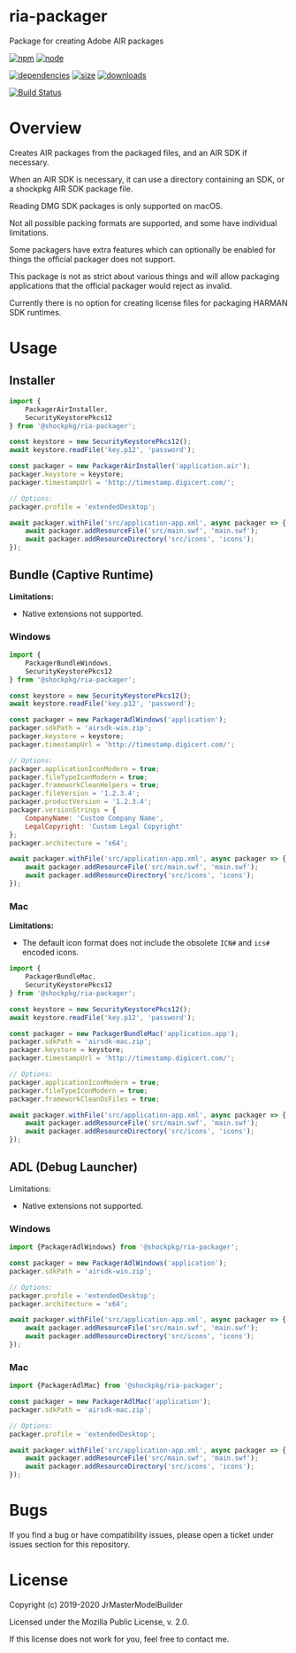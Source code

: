 # ria-packager

Package for creating Adobe AIR packages

[![npm](https://img.shields.io/npm/v/@shockpkg/ria-packager.svg)](https://npmjs.com/package/@shockpkg/ria-packager)
[![node](https://img.shields.io/node/v/@shockpkg/ria-packager.svg)](https://nodejs.org)

[![dependencies](https://img.shields.io/david/shockpkg/ria-packager.svg)](https://david-dm.org/shockpkg/ria-packager)
[![size](https://packagephobia.now.sh/badge?p=@shockpkg/ria-packager)](https://packagephobia.now.sh/result?p=@shockpkg/ria-packager)
[![downloads](https://img.shields.io/npm/dm/@shockpkg/ria-packager.svg)](https://npmcharts.com/compare/@shockpkg/ria-packager?minimal=true)

[![Build Status](https://github.com/shockpkg/ria-packager/workflows/main/badge.svg?branch=master)](https://github.com/shockpkg/ria-packager/actions?query=workflow%3Amain+branch%3Amaster)


# Overview

Creates AIR packages from the packaged files, and an AIR SDK if necessary.

When an AIR SDK is necessary, it can use a directory containing an SDK, or a shockpkg AIR SDK package file.

Reading DMG SDK packages is only supported on macOS.

Not all possible packing formats are supported, and some have individual limitations.

Some packagers have extra features which can optionally be enabled for things the official packager does not support.

This package is not as strict about various things and will allow packaging applications that the official packager would reject as invalid.

Currently there is no option for creating license files for packaging HARMAN SDK runtimes.


# Usage

## Installer

```js
import {
	PackagerAirInstaller,
	SecurityKeystorePkcs12
} from '@shockpkg/ria-packager';

const keystore = new SecurityKeystorePkcs12();
await keystore.readFile('key.p12', 'password');

const packager = new PackagerAirInstaller('application.air');
packager.keystore = keystore;
packager.timestampUrl = 'http://timestamp.digicert.com/';

// Options:
packager.profile = 'extendedDesktop';

await packager.withFile('src/application-app.xml', async packager => {
	await packager.addResourceFile('src/main.swf', 'main.swf');
	await packager.addResourceDirectory('src/icons', 'icons');
});
```

## Bundle (Captive Runtime)

**Limitations:**

-   Native extensions not supported.

### Windows

```js
import {
	PackagerBundleWindows,
	SecurityKeystorePkcs12
} from '@shockpkg/ria-packager';

const keystore = new SecurityKeystorePkcs12();
await keystore.readFile('key.p12', 'password');

const packager = new PackagerAdlWindows('application');
packager.sdkPath = 'airsdk-win.zip';
packager.keystore = keystore;
packager.timestampUrl = 'http://timestamp.digicert.com/';

// Options:
packager.applicationIconModern = true;
packager.fileTypeIconModern = true;
packager.frameworkCleanHelpers = true;
packager.fileVersion = '1.2.3.4';
packager.productVersion = '1.2.3.4';
packager.versionStrings = {
	CompanyName: 'Custom Company Name',
	LegalCopyright: 'Custom Legal Copyright'
};
packager.architecture = 'x64';

await packager.withFile('src/application-app.xml', async packager => {
	await packager.addResourceFile('src/main.swf', 'main.swf');
	await packager.addResourceDirectory('src/icons', 'icons');
});
```

### Mac

**Limitations:**

-   The default icon format does not include the obsolete `ICN#` and `ics#` encoded icons.

```js
import {
	PackagerBundleMac,
	SecurityKeystorePkcs12
} from '@shockpkg/ria-packager';

const keystore = new SecurityKeystorePkcs12();
await keystore.readFile('key.p12', 'password');

const packager = new PackagerBundleMac('application.app');
packager.sdkPath = 'airsdk-mac.zip';
packager.keystore = keystore;
packager.timestampUrl = 'http://timestamp.digicert.com/';

// Options:
packager.applicationIconModern = true;
packager.fileTypeIconModern = true;
packager.frameworkCleanOsFiles = true;

await packager.withFile('src/application-app.xml', async packager => {
	await packager.addResourceFile('src/main.swf', 'main.swf');
	await packager.addResourceDirectory('src/icons', 'icons');
});
```

## ADL (Debug Launcher)

Limitations:

-   Native extensions not supported.

### Windows

```js
import {PackagerAdlWindows} from '@shockpkg/ria-packager';

const packager = new PackagerAdlWindows('application');
packager.sdkPath = 'airsdk-win.zip';

// Options:
packager.profile = 'extendedDesktop';
packager.architecture = 'x64';

await packager.withFile('src/application-app.xml', async packager => {
	await packager.addResourceFile('src/main.swf', 'main.swf');
	await packager.addResourceDirectory('src/icons', 'icons');
});
```

### Mac

```js
import {PackagerAdlMac} from '@shockpkg/ria-packager';

const packager = new PackagerAdlMac('application');
packager.sdkPath = 'airsdk-mac.zip';

// Options:
packager.profile = 'extendedDesktop';

await packager.withFile('src/application-app.xml', async packager => {
	await packager.addResourceFile('src/main.swf', 'main.swf');
	await packager.addResourceDirectory('src/icons', 'icons');
});
```


# Bugs

If you find a bug or have compatibility issues, please open a ticket under issues section for this repository.


# License

Copyright (c) 2019-2020 JrMasterModelBuilder

Licensed under the Mozilla Public License, v. 2.0.

If this license does not work for you, feel free to contact me.
